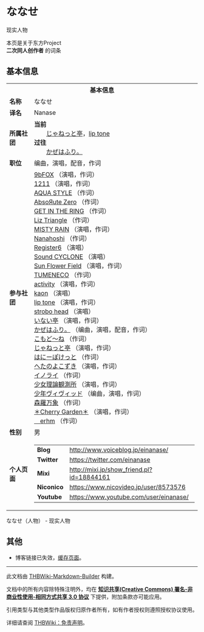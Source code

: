 # ななせ

<!-- source html: G:\repos\THBWiki-Markdown-Builder\THBWikiMarkdown\Temp\main\4\4e\ns0%3A%E3%81%AA%E3%81%AA%E3%81%9B.html -->

现实人物

本页是关于东方Project  
 **二次同人创作者** 的词条

## 基本信息

<table><tbody><tr><th colspan="3">基本信息</th></tr><tr><td class="label"><b>名称</b></td><td> ななせ </td></tr><tr><td class="label"><b>译名</b></td><td>Nanase</td></tr><tr><td class="label"><b>所属社团</b></td><td><b>当前</b><div style="margin-left:2em;"><a href="./じゃねっと亭.md" title="じゃねっと亭">じゃねっと亭</a>，<a href="./lip_tone.md" title="lip tone">lip tone</a></div><b>过往</b><div style="margin-left:2em;"><a href="./かぜはふり。.md" title="かぜはふり。">かぜはふり。</a></div></td></tr><tr><td class="label"><b>职位</b></td><td>编曲，演唱，配音，作词</td></tr><tr><td class="label"><b>参与社团</b></td><td><a href="./9bFOX.md" title="9bFOX">9bFOX</a> （演唱，作词）<br><a href="./1211.md" title="1211">1211</a> （演唱，作词）<br><a href="./AQUA_STYLE.md" title="AQUA STYLE">AQUA STYLE</a> （作词）<br><a href="./AbsoЯute_Zero.md" title="AbsoЯute Zero">AbsoЯute Zero</a> （作词）<br><a href="./GET_IN_THE_RING.md" title="GET IN THE RING">GET IN THE RING</a> （作词）<br><a href="./Liz_Triangle.md" title="Liz Triangle">Liz Triangle</a> （作词）<br><a href="./MISTY_RAIN.md" title="MISTY RAIN">MISTY RAIN</a> （演唱，作词）<br><a href="./Nanahoshi.md" title="Nanahoshi">Nanahoshi</a> （作词）<br><a href="./Register6.md" title="Register6">Register6</a> （演唱）<br><a href="./Sound_CYCLONE.md" title="Sound CYCLONE">Sound CYCLONE</a> （演唱）<br><a href="./Sun_Flower_Field.md" title="Sun Flower Field">Sun Flower Field</a> （演唱，作词）<br><a href="./TUMENECO.md" title="TUMENECO">TUMENECO</a> （作词）<br><a href="./activity.md" title="activity">activity</a> （演唱，作词）<br><a href="/index.php?title=kaon&amp;action=edit&amp;redlink=1" class="new" title="kaon（页面不存在）">kaon</a> （演唱）<br><a href="./lip_tone.md" title="lip tone">lip tone</a> （演唱，作词）<br><a href="./strobo_head.md" title="strobo head">strobo head</a> （演唱）<br><a href="./いない亭.md" title="いない亭">いない亭</a> （演唱，作词）<br><a href="./かぜはふり。.md" title="かぜはふり。">かぜはふり。</a> （编曲，演唱，配音，作词）<br><a href="./こもど～ね.md" title="こもど～ね">こもど～ね</a> （作词）<br><a href="./じゃねっと亭.md" title="じゃねっと亭">じゃねっと亭</a> （演唱，作词）<br><a href="./はにーぽけっと.md" title="はにーぽけっと">はにーぽけっと</a> （作词）<br><a href="./へたのよこずき.md" title="へたのよこずき">へたのよこずき</a> （演唱，作词）<br><a href="./イノライ.md" title="イノライ">イノライ</a> （作词）<br><a href="./少女理論観測所.md" title="少女理論観測所">少女理論観測所</a> （演唱，作词）<br><a href="./少年ヴィヴィッド.md" title="少年ヴィヴィッド">少年ヴィヴィッド</a> （编曲，演唱，作词）<br><a href="./森羅万象.md" title="森羅万象">森羅万象</a> （作词）<br><a href="./＊Cherry_Garden＊.md" title="＊Cherry Garden＊">＊Cherry Garden＊</a> （演唱，作词）<br><a href="./＿erhm.md" title="＿erhm">＿erhm</a> （作词）</td></tr><tr><td class="label"><b>性别</b></td><td>男</td></tr><tr><td class="label"><b>个人页面</b></td><td><table border="0" cellspacing="0" cellpadding="0"><tbody><tr><td><b>Blog</b></td><td><a rel="nofollow" class="external free" href="http://www.voiceblog.jp/einanase/">http://www.voiceblog.jp/einanase/</a></td></tr><tr><td><b>Twitter</b></td><td><a rel="nofollow" class="external free" href="https://twitter.com/einanase">https://twitter.com/einanase</a></td></tr><tr><td><b>Mixi</b></td><td><a rel="nofollow" class="external free" href="http://mixi.jp/show_friend.pl?id=18844161">http://mixi.jp/show_friend.pl?id=18844161</a></td></tr><tr><td><b>Niconico</b></td><td><a rel="nofollow" class="external free" href="https://www.nicovideo.jp/user/8573576">https://www.nicovideo.jp/user/8573576</a></td></tr><tr><td><b>Youtube</b></td><td><a rel="nofollow" class="external free" href="https://www.youtube.com/user/einanase/">https://www.youtube.com/user/einanase/</a></td></tr></tbody></table></td></tr></tbody></table>

ななせ（人物） - 现实人物

## 其他
- 博客链接已失效，[缓存页面](https://web.archive.org/web/20170226220201/http://www.voiceblog.jp/einanase/)。





---

此文档由 [THBWiki-Markdown-Builder](https://github.com/Delsin-Yu/THBWiki-Markdown-Builder) 构建。

文档中的所有内容除特殊注明外，均在 [**知识共享(Creative Commons) 署名-非商业性使用-相同方式共享 3.0 协议**](https://creativecommons.org/licenses/by-sa/3.0/deed.zh-hans) 下提供，附加条款亦可能应用。

引用类型与其他类型作品版权归原作者所有，如有作者授权则遵照授权协议使用。

详细请查阅 [THBWiki：免责声明](https://thbwiki.cc/THBWiki:%E5%85%8D%E8%B4%A3%E5%A3%B0%E6%98%8E)。

